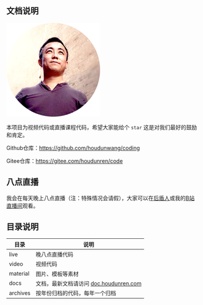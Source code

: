## 文档说明

![xj](assets/xj.png)

本项目为视频代码或直播课程代码，希望大家能给个 `star` 这是对我们最好的鼓励和肯定。

Github仓库：https://github.com/houdunwang/coding

Gitee仓库：https://gitee.com/houdunren/code

## 八点直播

我会在每天晚上八点直播（注：特殊情况会请假），大家可以在[后盾人](https://www.houdunren.com/)或我的[B站直播间](https://live.bilibili.com/8515468)观看。

## 目录说明

| 目录     | 说明                                 |
| -------- | ------------------------------------ |
| live     | 晚八点直播代码                       |
| video    | 视频代码                             |
| material | 图片、模板等素材                     |
| docs     | 文档，最新文档请访问 [doc.houdunren.com](http://doc.houdunren.com) |
| archives | 按年份归档的代码，每年一个归档       |